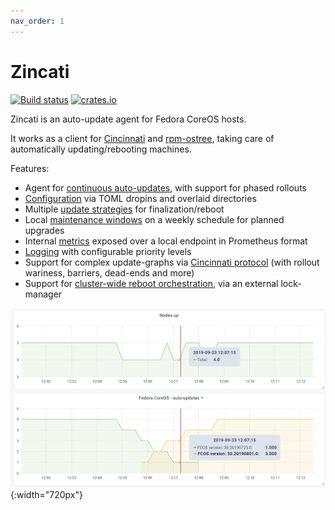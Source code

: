 ```yaml
---
nav_order: 1
---
```


# Zincati

[![Build status](https://travis-ci.org/coreos/zincati.svg?branch=main)](https://travis-ci.org/coreos/zincati)
[![crates.io](https://img.shields.io/crates/v/zincati.svg)](https://crates.io/crates/zincati)

Zincati is an auto-update agent for Fedora CoreOS hosts.

It works as a client for [Cincinnati] and [rpm-ostree], taking care of automatically updating/rebooting machines.

Features:
 * Agent for [continuous auto-updates][auto-updates], with support for phased rollouts
 * [Configuration][configuration] via TOML dropins and overlaid directories
 * Multiple [update strategies][updates-strategy] for finalization/reboot
 * Local [maintenance windows][strategy-periodic] on a weekly schedule for planned upgrades
 * Internal [metrics][metrics] exposed over a local endpoint in Prometheus format
 * [Logging][logging] with configurable priority levels
 * Support for complex update-graphs via [Cincinnati protocol][cincinnati-protocol] (with rollout wariness, barriers, dead-ends and more)
 * Support for [cluster-wide reboot orchestration][strategy-fleetlock], via an external lock-manager

![cluster reboot graph](images/metrics.png){:width="720px"}

[Cincinnati]: https://github.com/openshift/cincinnati
[rpm-ostree]: https://github.com/coreos/rpm-ostree

[auto-updates]: usage/auto-updates
[configuration]: usage/configuration
[updates-strategy]: usage/updates-strategy
[strategy-periodic]: usage/updates-strategy#periodic-strategy
[metrics]: usage/metrics
[logging]: usage/logging
[cincinnati-protocol]: development/cincinnati/protocol
[strategy-fleetlock]: usage/updates-strategy#lock-based-strategy
